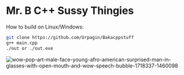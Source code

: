 # Mr. B C++ Sussy Thingies

How to build on Linux/Windows:
```bash
git clone https://github.com/Urpagin/Bakacppstuff
g++ main.cpp
./out or ./out.exe
```

![wow-pop-art-male-face-young-afro-american-surprised-man-in-glasses-with-open-mouth-and-wow-speech-bubble-1718337-1460098](https://user-images.githubusercontent.com/72459611/232694574-49aab708-47c1-477b-9cd1-a8a5925346e9.jpg)
